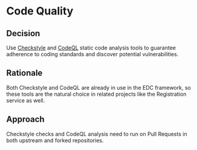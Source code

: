 # Code Quality

## Decision

Use [Checkstyle](https://checkstyle.sourceforge.io/) and [CodeQL](https://codeql.github.com/) static code analysis tools to guarantee adherence to coding standards and discover potential vulnerabilities.

## Rationale

Both Checkstyle and CodeQL are already in use in the EDC framework, so these tools are the natural choice in related projects like the Registration service as well.

## Approach

Checkstyle checks and CodeQL analysis need to run on Pull Requests in both upstream and forked repositories.